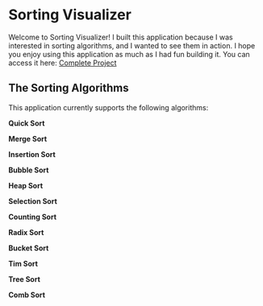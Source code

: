 # Sorting Visualizer

Welcome to Sorting Visualizer! I built this application because I was interested in sorting algorithms, and I wanted to see them in action. I hope you enjoy using this application as much as I had fun building it. You can access it here: <a href="https://luisalfonsopreciado.github.io/Sorting-Visualizer">Complete Project</a>

## The Sorting Algorithms

This application currently supports the following algorithms:

**Quick Sort**

**Merge Sort**

**Insertion Sort**

**Bubble Sort**

**Heap Sort**

**Selection Sort**

**Counting Sort**

**Radix Sort**

**Bucket Sort**

**Tim Sort**

**Tree Sort**

**Comb Sort**
